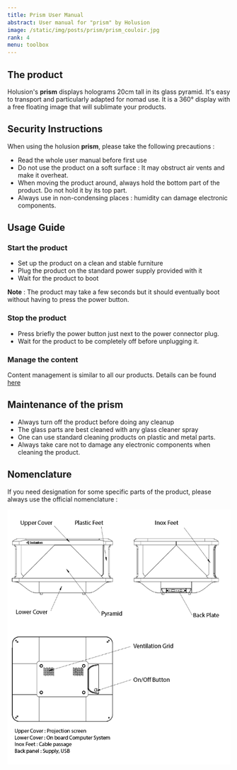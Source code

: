 ```yaml
---
title: Prism User Manual
abstract: User manual for "prism" by Holusion
image: /static/img/posts/prism/prism_couloir.jpg
rank: 4
menu: toolbox
---
```


## The product

Holusion's **prism** displays holograms 20cm tall in its glass pyramid. It's easy to transport and particularly adapted for nomad use. It is a 360° display with a free floating image that will sublimate your products.

## Security Instructions

When using the holusion **prism**, please take the following precautions :

- Read the whole user manual before first use
- Do not use the product on a soft surface : It may obstruct air vents and make it overheat.
- When moving the product around, always hold the bottom part of the product. Do not hold it by its top part.
- Always use in non-condensing places : humidity can damage electronic components.

## Usage Guide

### Start the product

- Set up the product on a clean and stable furniture
- Plug the product on the standard power supply provided with it
- Wait for the product to boot

**Note** : The product may take a few seconds but it should eventually boot without having to press the power button.

### Stop the product

- Press briefly the power button just next to the power connector plug.
- Wait for the product to be completely off before unplugging it.

### Manage the content

Content management is similar to all our products. Details can be found [here](/en/packaging)

## Maintenance of the prism

- Always turn off the product before doing any cleanup
- The glass parts are best cleaned with any glass cleaner spray
- One can use standard cleaning products on plastic and metal parts.
- Always take care not to damage any electronic components when cleaning the product.

## Nomenclature

If you need designation for some specific parts of the product, please always use the official nomenclature :

<img class="img-responsive" src="/static/img/posts/prism/nomenclature_en.png" alt="nomenclature holusion prism">
